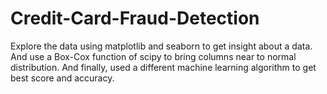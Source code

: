 # Credit-Card-Fraud-Detection
Explore the data using matplotlib and seaborn to get insight about a data. And use a Box-Cox function of scipy to bring columns near to normal distribution. And finally, used a different machine learning algorithm to get best score and accuracy.
